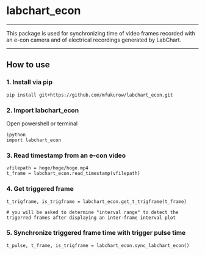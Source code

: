 # labchart_econ
---
This package is used for synchronizing time of video frames recorded with an e-con camera and of electrical recordings generated by LabChart.

---
## How to use

### 1. Install via pip
```
pip install git+https://github.com/mfukurow/labchart_econ.git
```

### 2. Import labchart_econ
Open powershell or terminal
```
ipython
import labchart_econ
```

### 3. Read timestamp from an e-con video
```
vfilepath = hoge/hoge/hoge.mp4
t_frame = labchart_econ.read_timestamp(vfilepath)
```

### 4. Get triggered frame
```
t_trigframe, is_trigframe = labchart_econ.get_t_trigframe(t_frame)

# you will be asked to determine "interval range" to detect the trigerred frames after displaying an inter-frame interval plot
```

### 5. Synchronize triggered frame time with trigger pulse time
```
t_pulse, t_frame, is_trigframe = labchart_econ.sync_labchart_econ()
```